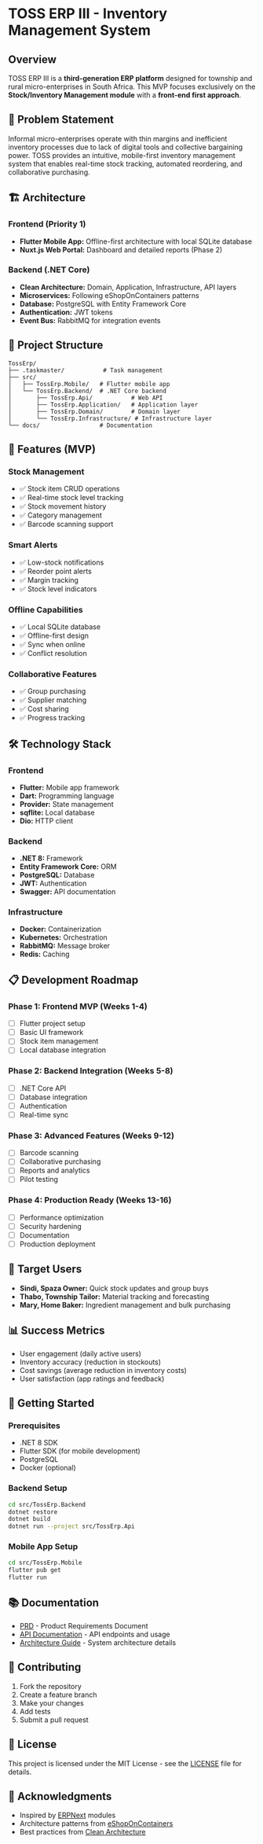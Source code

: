 # TOSS ERP III - Inventory Management System

## Overview
TOSS ERP III is a **third-generation ERP platform** designed for township and rural micro-enterprises in South Africa. This MVP focuses exclusively on the **Stock/Inventory Management module** with a **front-end first approach**.

## 🎯 Problem Statement
Informal micro-enterprises operate with thin margins and inefficient inventory processes due to lack of digital tools and collective bargaining power. TOSS provides an intuitive, mobile-first inventory management system that enables real-time stock tracking, automated reordering, and collaborative purchasing.

## 🏗️ Architecture

### Frontend (Priority 1)
- **Flutter Mobile App:** Offline-first architecture with local SQLite database
- **Nuxt.js Web Portal:** Dashboard and detailed reports (Phase 2)

### Backend (.NET Core)
- **Clean Architecture:** Domain, Application, Infrastructure, API layers
- **Microservices:** Following eShopOnContainers patterns
- **Database:** PostgreSQL with Entity Framework Core
- **Authentication:** JWT tokens
- **Event Bus:** RabbitMQ for integration events

## 📁 Project Structure
```
TossErp/
├── .taskmaster/           # Task management
├── src/
│   ├── TossErp.Mobile/   # Flutter mobile app
│   └── TossErp.Backend/  # .NET Core backend
│       ├── TossErp.Api/           # Web API
│       ├── TossErp.Application/   # Application layer
│       ├── TossErp.Domain/        # Domain layer
│       └── TossErp.Infrastructure/ # Infrastructure layer
└── docs/                 # Documentation
```

## 🚀 Features (MVP)

### Stock Management
- ✅ Stock item CRUD operations
- ✅ Real-time stock level tracking
- ✅ Stock movement history
- ✅ Category management
- ✅ Barcode scanning support

### Smart Alerts
- ✅ Low-stock notifications
- ✅ Reorder point alerts
- ✅ Margin tracking
- ✅ Stock level indicators

### Offline Capabilities
- ✅ Local SQLite database
- ✅ Offline-first design
- ✅ Sync when online
- ✅ Conflict resolution

### Collaborative Features
- ✅ Group purchasing
- ✅ Supplier matching
- ✅ Cost sharing
- ✅ Progress tracking

## 🛠️ Technology Stack

### Frontend
- **Flutter:** Mobile app framework
- **Dart:** Programming language
- **Provider:** State management
- **sqflite:** Local database
- **Dio:** HTTP client

### Backend
- **.NET 8:** Framework
- **Entity Framework Core:** ORM
- **PostgreSQL:** Database
- **JWT:** Authentication
- **Swagger:** API documentation

### Infrastructure
- **Docker:** Containerization
- **Kubernetes:** Orchestration
- **RabbitMQ:** Message broker
- **Redis:** Caching

## 📋 Development Roadmap

### Phase 1: Frontend MVP (Weeks 1-4)
- [ ] Flutter project setup
- [ ] Basic UI framework
- [ ] Stock item management
- [ ] Local database integration

### Phase 2: Backend Integration (Weeks 5-8)
- [ ] .NET Core API
- [ ] Database integration
- [ ] Authentication
- [ ] Real-time sync

### Phase 3: Advanced Features (Weeks 9-12)
- [ ] Barcode scanning
- [ ] Collaborative purchasing
- [ ] Reports and analytics
- [ ] Pilot testing

### Phase 4: Production Ready (Weeks 13-16)
- [ ] Performance optimization
- [ ] Security hardening
- [ ] Documentation
- [ ] Production deployment

## 🎯 Target Users
- **Sindi, Spaza Owner:** Quick stock updates and group buys
- **Thabo, Township Tailor:** Material tracking and forecasting
- **Mary, Home Baker:** Ingredient management and bulk purchasing

## 📊 Success Metrics
- User engagement (daily active users)
- Inventory accuracy (reduction in stockouts)
- Cost savings (average reduction in inventory costs)
- User satisfaction (app ratings and feedback)

## 🚀 Getting Started

### Prerequisites
- .NET 8 SDK
- Flutter SDK (for mobile development)
- PostgreSQL
- Docker (optional)

### Backend Setup
```bash
cd src/TossErp.Backend
dotnet restore
dotnet build
dotnet run --project src/TossErp.Api
```

### Mobile App Setup
```bash
cd src/TossErp.Mobile
flutter pub get
flutter run
```

## 📚 Documentation
- [PRD](./.taskmaster/docs/prd.text) - Product Requirements Document
- [API Documentation](./docs/api.md) - API endpoints and usage
- [Architecture Guide](./docs/architecture.md) - System architecture details

## 🤝 Contributing
1. Fork the repository
2. Create a feature branch
3. Make your changes
4. Add tests
5. Submit a pull request

## 📄 License
This project is licensed under the MIT License - see the [LICENSE](LICENSE) file for details.

## 🙏 Acknowledgments
- Inspired by [ERPNext](https://frappe.io/erpnext) modules
- Architecture patterns from [eShopOnContainers](https://github.com/dotnet/eShop)
- Best practices from [Clean Architecture](https://blog.cleancoder.com/uncle-bob/2012/08/13/the-clean-architecture.html) 